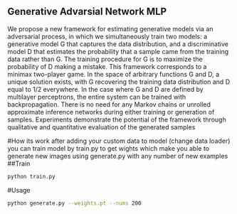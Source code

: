 ## Generative Advarsial Network MLP
We propose a new framework for estimating generative models via an adversarial process, in which we simultaneously train two models: a generative model G that captures the data distribution, and a discriminative model D that estimates the probability that a sample came from the training data rather than G. The training procedure for G is to maximize the probability of D making a mistake. This framework corresponds to a minimax two-player game. In the space of arbitrary functions G and D, a unique solution exists, with G recovering the training data distribution and D equal to 1/2 everywhere. In the case where G and D are defined by multilayer perceptrons, the entire system can be trained with backpropagation. There is no need for any Markov chains or unrolled approximate inference networks during either training or generation of samples. Experiments demonstrate the potential of the framework through qualitative and quantitative evaluation of the generated samples


#How its work
after adding your custom data to model (change data loader) you can train model by train.py to get wights which make you able to generate new images using generate.py with any number of new examples
##Train
```bash
python train.py
```
#Usage
```bash
python generate.py --weights.pt --nums 200
```
